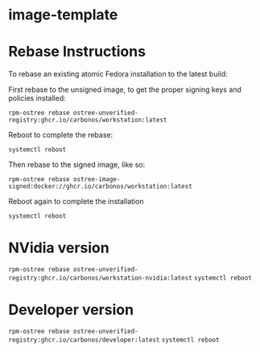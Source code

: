 # image-template

# Rebase Instructions
To rebase an existing atomic Fedora installation to the latest build:

First rebase to the unsigned image, to get the proper signing keys and policies installed:

`rpm-ostree rebase ostree-unverified-registry:ghcr.io/carbonos/workstation:latest`

Reboot to complete the rebase:

`systemctl reboot`

Then rebase to the signed image, like so:

`rpm-ostree rebase ostree-image-signed:docker://ghcr.io/carbonos/workstation:latest`

Reboot again to complete the installation

`systemctl reboot`

# NVidia version
`rpm-ostree rebase ostree-unverified-registry:ghcr.io/carbonos/workstation-nvidia:latest`
`systemctl reboot`

# Developer version
`rpm-ostree rebase ostree-unverified-registry:ghcr.io/carbonos/developer:latest`
`systemctl reboot`

